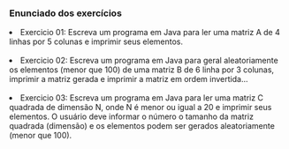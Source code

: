 ### Enunciado dos exercícios
<li>Exercicio 01: Escreva um programa em Java para
ler uma matriz A de 4 linhas por 5 colunas e
imprimir seus elementos.</li>
<br>
<li>Exercicio 02: Escreva um programa em Java para geral aleatoriamente os elementos
(menor que 100) de uma matriz B de 6 linha por 3 colunas, imprimir a matriz
gerada e imprimir a matriz em ordem invertida...</li>
<br>
<li>Exercicio 03: Escreva um programa em Java para ler uma matriz C quadrada de dimensão N,
onde N é menor ou igual a 20 e imprimir seus elementos. O usuário deve informar o
número o tamanho da matriz quadrada (dimensão) e os elementos podem ser gerados
aleatoriamente (menor que 100).</li>
